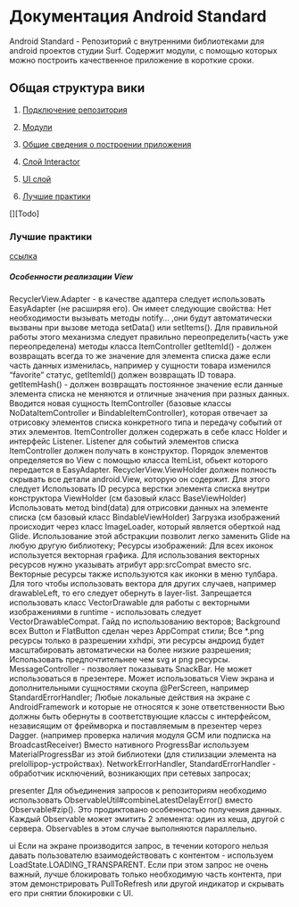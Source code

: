 Документация Android Standard
=============================

Android Standard - Репозиторий с внутренними библиотеками для android проектов студии Surf.
Содержит модули, с помощью которых можно построить качественное приложение
в короткие сроки.

Общая структура вики
--------------------
1. [Подключение репозитория](add_repo_to_project.md)

1. [Модули](modules.md)

1. [Общие сведения о построении приложения](arch.md)

1. [Слой Interactor](interactor.md)

1. [UI слой](ui.md)

1. [Лучшие практики]()

[][Todo]

### Лучшие практики
[ссылка](https://docs.google.com/document/d/1tGf1Z9r16h6swXSGR48qBT2MO5nqia9dZltjg8j2N2o/edit#)


##### Особенности реализации View
RecyclerView.Adapter - в качестве адаптера следует использовать EasyAdapter (не расширяя его). Он имеет следующие свойства:
Нет необходимости вызывать методы notify… ,они будут автоматически вызваны при вызове метода setData() или setItems(). Для правильной работы этого механизма следует правильно переопределить(часть уже переопределена) методы класса ItemController
getItemId() - должен возвращать всегда то же значение для элемента списка даже если часть данных изменилась, например у сущности товара изменился “favorite” статус, getItemId() должен возвращать ID товара.
getItemHash() - должен возвращать постоянное значение если данные элемента списка не меняются и отличные значения при разных данных.
Вводится новая сущность ItemController (базовые классы NoDataItemController и BindableItemController), которая отвечает за отрисовку элементов списка конкретного типа и передачу событий от этих элементов. ItemController должен содержать в себе класс Holder и интерфейс Listener. Listener для событий элементов списка ItemController должен получать в конструктор.
Порядок элементов определяется во View с помощью класса ItemList, обьект которого передается в EasyAdapter.
RecyclerView.ViewHolder должен полность скрывать все детали android.View, которую он содержит. Для этого следует
Использовать ID ресурса верстки элемента списка внутри конструктора ViewHolder (см базовый класс BaseViewHolder)
Использовать метод bind(data) для отрисовки данных на элементе списка (см базовый класс BindableViewHolder)
Загрузка изображений происходит через класс ImageLoader, который является оберткой над Glide. Использование этой абстракции позволит легко заменить Glide на любую другую библиотеку;
Ресурсы изображений:
Для всех иконок используется векторная графика. Для использования векторных ресурсов нужно указывать атрибут app:srcCompat вместо src. Векторные ресурсы также используются как иконки в меню тулбара. Для того чтобы использовать вектора для других случаев, например drawableLeft, то его следует обернуть в layer-list. Запрещается использовать класс VectorDrawable для работы с векторными изображениями в runtime - использовать следует VectorDrawableCompat. Гайд по использованию векторов;
Background всех Button и FlatButton сделан через AppCompat стили;
Все *.png ресурсы только в разрешении xxhdpi, эти ресурсы андроид будет масштабировать автоматически на более низкие разрешения;
Использовать <shape> предпочтительнее чем svg и png ресурсы.
MessageController - позволяет показывать SnackBar. Не может использоваться в презентере. Может использоваться View экрана и дополнительными сущностями скоупа @PerScreen, например StandardErrorHandler;
Любые локальные действия на экране с AndroidFramework и которые не относятся к зоне ответственности Вью должны быть обернуты в соответствующие классы с интерфейсом, независящим от фреймворка и поставляемым в презентер через Dagger. (например проверка наличия модуля GCM или подписка на BroadcastReceiver)
Вместо нативного ProgressBar используем MaterialProgressBar из этой библиотеки (для стилизации элемента на prelollipop-устройствах).
NetworkErrorHandler, StandardErrorHandler - обработчик исключений, возникающих при сетевых запросах;

presenter
Для объединения запросов к репозиториям необходимо использовать
ObservableUtil#combineLatestDelayError() вместо Observable#zip().
Это продиктовано особенностью получения данных.
Каждый Observable может эмитить 2 элемента: один из кеша, другой с сервера.
Observables в этом случае выполняются параллельно.

ui
Если на экране производится запрос, в течении которого нельзя давать
пользователю взаимодействовать с контентом - используем LoadState.LOADING_TRANSPARENT.
Если при этом запрос не очень важный, лучше блокировать только необходимую часть контента,
при этом демонстрировать PullToRefresh или другой индикатор и скрывать его
при снятии блокировки с UI.